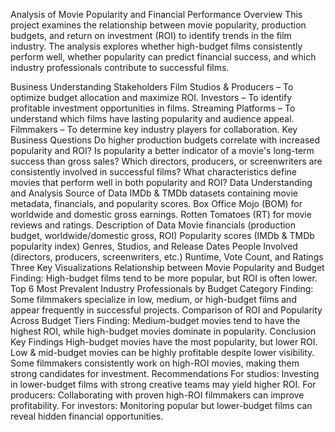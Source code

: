 Analysis of Movie Popularity and Financial Performance
Overview
This project examines the relationship between movie popularity, production budgets, and return on investment (ROI) to identify trends in the film industry. The analysis explores whether high-budget films consistently perform well, whether popularity can predict financial success, and which industry professionals contribute to successful films.

Business Understanding
Stakeholders
Film Studios & Producers – To optimize budget allocation and maximize ROI.
Investors – To identify profitable investment opportunities in films.
Streaming Platforms – To understand which films have lasting popularity and audience appeal.
Filmmakers – To determine key industry players for collaboration.
Key Business Questions
Do higher production budgets correlate with increased popularity and ROI?
Is popularity a better indicator of a movie's long-term success than gross sales?
Which directors, producers, or screenwriters are consistently involved in successful films?
What characteristics define movies that perform well in both popularity and ROI?
Data Understanding and Analysis
Source of Data
IMDb & TMDb datasets containing movie metadata, financials, and popularity scores.
Box Office Mojo (BOM) for worldwide and domestic gross earnings.
Rotten Tomatoes (RT) for movie reviews and ratings.
Description of Data
Movie financials (production budget, worldwide/domestic gross, ROI)
Popularity scores (IMDb & TMDb popularity index)
Genres, Studios, and Release Dates
People Involved (directors, producers, screenwriters, etc.)
Runtime, Vote Count, and Ratings
Three Key Visualizations
Relationship between Movie Popularity and Budget
Finding: High-budget films tend to be more popular, but ROI is often lower.
Top 6 Most Prevalent Industry Professionals by Budget Category
Finding: Some filmmakers specialize in low, medium, or high-budget films and appear frequently in successful projects.
Comparison of ROI and Popularity Across Budget Tiers
Finding: Medium-budget movies tend to have the highest ROI, while high-budget movies dominate in popularity.
Conclusion
Key Findings
High-budget movies have the most popularity, but lower ROI.
Low & mid-budget movies can be highly profitable despite lower visibility.
Some filmmakers consistently work on high-ROI movies, making them strong candidates for investment.
Recommendations
For studios: Investing in lower-budget films with strong creative teams may yield higher ROI.
For producers: Collaborating with proven high-ROI filmmakers can improve profitability.
For investors: Monitoring popular but lower-budget films can reveal hidden financial opportunities.
